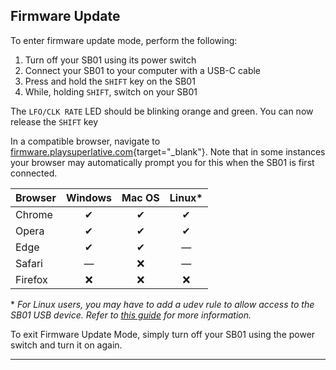 ## Firmware Update

To enter firmware update mode, perform the following:

1. Turn off your SB01 using its power switch
2. Connect your SB01 to your computer with a USB-C cable
3. Press and hold the `SHIFT` key on the SB01
4. While, holding `SHIFT`, switch on your SB01

The `LFO/CLK RATE` LED should be blinking orange and green. You can now release the `SHIFT` key

In a compatible browser, navigate to [firmware.playsuperlative.com](https://firmware.playsuperlative.com/){target="_blank"}. Note that in some instances your browser may automatically prompt you for this when the SB01 is first connected.

| Browser | Windows | Mac OS | Linux* |
| ------- | :-----: | :----: | :----: |
| Chrome  | ✔       | ✔      | ✔      |
| Opera   | ✔       | ✔      | ✔      |
| Edge    | ✔       | ✔      | —      |
| Safari  | —       | ❌     | —      |
| Firefox | ❌      | ❌     | ❌     |

\* *For Linux users, you may have to add a udev rule to allow access to the SB01 USB device. Refer to [this guide](#linux-webusb-compatibility) for more information.*



To exit Firmware Update Mode, simply turn off your SB01 using the power switch and turn it on again.

---
